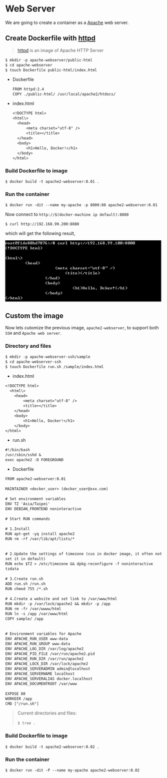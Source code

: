 # Web Server

We are going to create a container as a [Apache](https://httpd.apache.org/) web server.  

## Create Dockerfile with [httpd](https://hub.docker.com/_/httpd/)

> [httpd](https://hub.docker.com/_/httpd/) is an image of Apache HTTP Server

```
$ mkdir -p apache-webserver/public-html
$ cd apache-webserver
$ touch Dockerfile public-html/index.html
```

* Dockerfile

  ```
  FROM httpd:2.4
  COPY ./public-html/ /usr/local/apache2/htdocs/
  ```

* index.html

  ```
  <!DOCTYPE html>
  <html\>
    <head>
        <meta charset="utf-8" />
        <title></title>
    </head>
    <body>
        <h1>Hello, Docker!</h1>
    </body> 
  </html>
  ```

### Build Dockerfile to image

```
$ docker build -t apache2-webserver:0.01 .
```

### Run the container

```
$ docker run -dit --name my-apache -p 8000:80 apache2-webserver:0.01
```

Now connect to `http://$(docker-machine ip default):8000`

```
$ curl http://192.168.99.200:8080
```

which will get the following result,

![](assets/001.png)


## Custom the image

Now lets cutomize the previous image, `apache2-webserver`, to support both `SSH` and `Apache web server`.

### Directory and files


```
$ mkdir -p apache-webserver-ssh/sample
$ cd apache-webserver-ssh
$ touch Dockerfile run.sh /sample/index.html
```

* index.html

```
<!DOCTYPE html>
  <html\>
    <head>
        <meta charset="utf-8" />
        <title></title>
    </head>
    <body>
        <h1>Hello, Docker!</h1>
    </body> 
</html>
```


* run.sh

```
#!/bin/bash
/usr/sbin/sshd &
exec apache2 -D FOREGROUND
``` 


* Dockerfile

```
FROM apache2-webserver:0.01

MAINTAINER <docker_user> (docker_user@xxx.com)

# Set environment variables
ENV TZ 'Asia/Taipei'
ENV DEBIAN_FRONTEND noninteractive

# Start RUN commands

# 1.Install
RUN apt-get -yq install apache2
RUN rm -rf /var/lib/apt/lists/*


# 2.Update the settings of timezone (cus in docker image, it often not set it in default)
RUN echo $TZ > /etc/timezone && dpkg-reconfigure -f noninteractive tzdata

# 3.Create run.sh
ADD run.sh /run.sh
RUN chmod 755 /*.sh

# 4.Create a website and set link to /var/www/html
RUN mkdir -p /var/lock/apache2 && mkdir -p /app 
RUN rm -fr /var/wwww/html
RUN ln -s /app /var/www/html
COPY sample/ /app


# Environment variables for Apache
ENV APACHE_RUN_USER www-data 
ENV APACHE_RUN_GROUP www-data 
ENV APACHE_LOG_DIR /var/log/apache2 
ENV APACHE_PID_FILE /var/run/apache2.pid 
ENV APACHE_RUN_DIR /var/run/apache2 
ENV APACHE_LOCK_DIR /var/lock/apache2 
ENV APACHE_SERVERADMIN admin@localhost 
ENV APACHE_SERVERNAME localhost 
ENV APACHE_SERVERALIAS docker.localhost 
ENV APACHE_DOCUMENTROOT /var/www 

EXPOSE 80
WORKDIR /app
CMD ["/run.sh"]

```



> Current directories and files:
>
> `$ tree .`
> 


### Build Dockerfile to image

```
$ docker build -t apache2-webserver:0.02 .
```

### Run the container

```
$ docker run -dit -P --name my-apache apache2-webserver:0.02
```